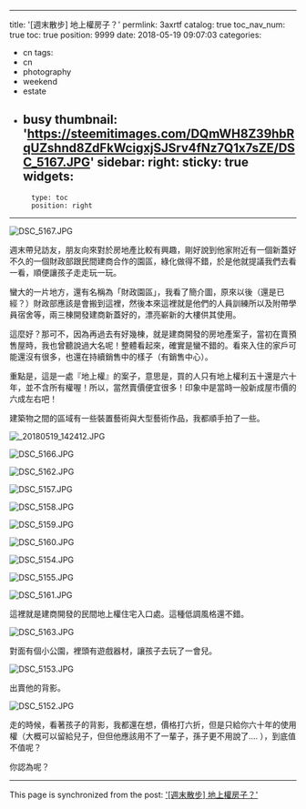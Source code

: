 
---
title: '[週末散步] 地上權房子？'
permlink: 3axrtf
catalog: true
toc_nav_num: true
toc: true
position: 9999
date: 2018-05-19 09:07:03
categories:
- cn
tags:
- cn
- photography
- weekend
- estate
- busy
thumbnail: 'https://steemitimages.com/DQmWH8Z39hbRqUZshnd8ZdFkWcigxjSJSrv4fNz7Q1x7sZE/DSC_5167.JPG'
sidebar:
    right:
        sticky: true
widgets:
    -
        type: toc
        position: right
---


![DSC_5167.JPG](https://steemitimages.com/DQmWH8Z39hbRqUZshnd8ZdFkWcigxjSJSrv4fNz7Q1x7sZE/DSC_5167.JPG)

週末帶兒訪友，朋友向來對於房地產比較有興趣，剛好說到他家附近有一個新蓋好不久的一個財政部跟民間建商合作的園區，綠化做得不錯，於是他就提議我們去看一看，順便讓孩子走走玩一玩。

蠻大的一片地方，還有名稱為「財政園區」，我看了簡介圖，原來以後（還是已經？）財政部應該是會搬到這裡，然後本來這裡就是他們的人員訓練所以及附帶學員宿舍等，兩三棟開發建商新蓋好的，漂亮嶄新的大樓供其使用。

這麼好？那可不，因為再過去有好幾棟，就是建商開發的房地產案子，當初在賣預售屋時，我也曾聽說過大名呢！整體看起來，確實是蠻不錯的。看來入住的家戶可能還沒有很多，也還在持續銷售中的樣子（有銷售中心）。

重點是，這是一處『地上權』的案子，意思是，買的人只有地上權利五十還是六十年，並不含所有權喔！所以，當然賣價便宜很多！印象中是當時一般新成屋市價的六成左右吧！

建築物之間的區域有一些裝置藝術與大型藝術作品，我都順手拍了一些。

![_20180519_142412.JPG](https://steemitimages.com/DQmYBhcDpJWSTvsbMFn2hMad1M9PtA2rQaCWJZSaz8wSF6T/_20180519_142412.JPG)

![DSC_5166.JPG](https://steemitimages.com/DQmSZPfxeaTAW8cvAbnU5fYyxtwPWio6QhGRG1MWkNad5pj/DSC_5166.JPG)

![DSC_5162.JPG](https://steemitimages.com/DQmbfiZ7C6FszAwKeyNN3NERgumTSdZGwEbfpFwFDhHDFJr/DSC_5162.JPG)

![DSC_5157.JPG](https://steemitimages.com/DQmWB4gnP2vpSBZSQ2mFFERdsXhDw9yqaiiq7t7zCRfRduj/DSC_5157.JPG)

![DSC_5158.JPG](https://steemitimages.com/DQmQcUfEvNzt9xVgzjPrPzHWTADkxFATPTvbzV4XSRyL5EH/DSC_5158.JPG)

![DSC_5159.JPG](https://steemitimages.com/DQmWHgBEVHaR8U4xytygqDDhgsMsAq5ebdFvcTPTYcDZHXS/DSC_5159.JPG)

![DSC_5160.JPG](https://steemitimages.com/DQmWjn5e67ZnrqU89iT1e38rKND7RX7P2dXV55AqH6Ytzwb/DSC_5160.JPG)

![DSC_5154.JPG](https://steemitimages.com/DQmWC8u6p2yHovQkokt2swhAodPexobDtqZD7wHzwPDJUCr/DSC_5154.JPG)

![DSC_5155.JPG](https://steemitimages.com/DQmYpdyokPEYBXy96aY3KeqJHiXfRSwzcVf4EJy88FxiMnd/DSC_5155.JPG)

![DSC_5161.JPG](https://steemitimages.com/DQmbm6hpxmcfBGo4jFKKuQyc6pi7NtPMzGx6W439E42FMZr/DSC_5161.JPG)

這裡就是建商開發的民間地上權住宅入口處。這種低調風格還不錯。

![DSC_5163.JPG](https://steemitimages.com/DQmaxpZzDNJXzqLiFHuT3uyMuNA26iFj3XySsm2u7WHmgDE/DSC_5163.JPG)

對面有個小公園，裡頭有遊戲器材，讓孩子去玩了一會兒。

![DSC_5153.JPG](https://steemitimages.com/DQmTtHapongo2rsMPSyZNLzKQi1w2Scg9egjN6xidtunLin/DSC_5153.JPG)

出賣他的背影。

![DSC_5152.JPG](https://steemitimages.com/DQmT859C8jrB6ktHuJnj1jdKv7enqmu5C9EauxPYdyZ9Jkf/DSC_5152.JPG)

走的時候，看著孩子的背影，我都還在想，價格打六折，但是只給你六十年的使用權（大概可以留給兒子，但但他應該用不了一輩子，孫子更不用說了.... ），到底值不值呢？

你認為呢？


- - -

This page is synchronized from the post: ['[週末散步] 地上權房子？'](https://steemit.com/@deanliu/3axrtf)
